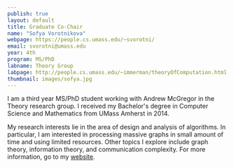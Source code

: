 ```yaml
---
publish: true 
layout: default
title: Graduate Co-Chair
name: "Sofya Vorotnikova"
webpage: https://people.cs.umass.edu/~svorotni/
email: svorotni@umass.edu
year: 4th
program: MS/PhD
labname: Theory Group
labpage: http://people.cs.umass.edu/~immerman/theoryOfComputation.html
thumbnail: images/sofya.jpg
---
```

I am a third year MS/PhD student working with Andrew McGregor in the Theory research group. I received my Bachelor's degree in Computer Science and Mathematics from UMass Amherst in 2014.

My research interests lie in the area of design and analysis of algorithms. In particular, I am interested in processing massive graphs in small amount of time and using limited resources. Other topics I explore include graph theory, information theory, and communication complexity. For more information, go to my [website](https://people.cs.umass.edu/~svorotni/).
